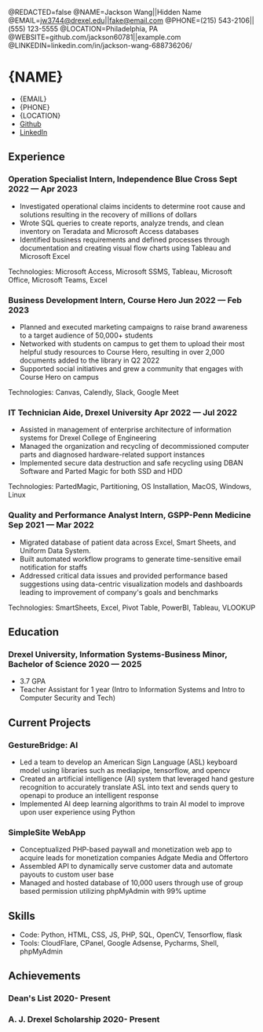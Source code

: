 @REDACTED=false
@NAME=Jackson Wang||Hidden Name
@EMAIL=jw3744@drexel.edu||fake@email.com
@PHONE=(215) 543-2106||(555) 123-5555
@LOCATION=Philadelphia, PA
@WEBSITE=github.com/jackson60781||example.com
@LINKEDIN=linkedin.com/in/jackson-wang-688736206/

# {NAME}

<div class="section headerInfo">
<link rel="stylesheet" type="text/css" href="styles.css">
 <link rel="stylesheet" type="text/css" href="settings.css">
 
 
- {EMAIL}
- {PHONE}
- {LOCATION}
- [Github](https://{WEBSITE})
- [LinkedIn](https://{LINKEDIN})
</div>

## Experience

### Operation Specialist Intern, Independence Blue Cross <span class="spacer"></span> Sept 2022 &mdash; Apr 2023

- Investigated operational claims incidents to determine root cause and solutions resulting in the recovery of millions of dollars
- Wrote SQL queries to create reports, analyze trends, and clean inventory on Teradata and Microsoft Access databases
- Identified business requirements and defined processes through documentation and creating visual flow charts using Tableau and Microsoft Excel

Technologies: Microsoft Access, Microsoft SSMS, Tableau, Microsoft Office, Microsoft Teams, Excel

### Business Development Intern, Course Hero <span class="spacer"></span> Jun 2022 &mdash; Feb 2023

- Planned and executed marketing campaigns to raise brand awareness to a target audience of 50,000+ students
- Networked with students on campus to get them to upload their most helpful study resources to Course Hero, resulting in over 2,000 documents added to the library in Q2 2022
- Supported social initiatives and grew a community that engages with Course Hero on campus

Technologies: Canvas, Calendly, Slack, Google Meet

 ### <span> IT Technician Aide, Drexel University</span> <span>Apr 2022 &mdash; Jul 2022</span>
- Assisted in management of enterprise architecture of information systems for Drexel College of Engineering
- Managed the organization and recycling of decommissioned computer parts and diagnosed
hardware-related support instances
- Implemented secure data destruction and safe recycling using DBAN Software and Parted Magic for both
SSD and HDD

Technologies: PartedMagic, Partitioning, OS Installation, MacOS, Windows, Linux

### <span> Quality and Performance Analyst Intern, GSPP-Penn Medicine</span> <span>Sep 2021 &mdash; Mar 2022</span> 
- Migrated database of patient data across Excel, Smart Sheets, and Uniform Data System.
- Built automated workflow programs to generate time-sensitive email notification for staffs
- Addressed critical data issues and provided performance based suggestions using data-centric visualization models and
dashboards leading to improvement of company's goals and benchmarks

Technologies: SmartSheets, Excel, Pivot Table, PowerBI, Tableau, VLOOKUP

## Education

### Drexel University, Information Systems-Business Minor, Bachelor of Science <span class="spacer"></span> 2020 &mdash; 2025

- 3.7 GPA
- Teacher Assistant for 1 year (Intro to Information Systems and Intro to Computer Security and Tech)

## Current Projects

### GestureBridge: AI 

- Led a team to develop an American Sign Language (ASL) keyboard model using libraries such as mediapipe, tensorflow, and opencv
- Created an artificial intelligence (AI) system that leveraged hand gesture recognition to accurately translate ASL into text and sends query to openapi to produce an intelligent response
- Implemented AI deep learning algorithms to train AI model to improve upon user experience using Python

### SimpleSite WebApp
- Conceptualized PHP-based paywall and monetization web app to acquire leads for monetization companies
Adgate Media and Offertoro
- Assembled API to dynamically serve customer data and automate payouts to custom user base
- Managed and hosted database of 10,000 users through use of group based permission utilizing phpMyAdmin with 99% uptime

## Skills

- Code: Python, HTML, CSS, JS, PHP, SQL, OpenCV, Tensorflow, flask
- Tools: CloudFlare, CPanel, Google Adsense, Pycharms, Shell, phpMyAdmin

## Achievements

### Dean's List <span class="spacer"></span> 2020- Present

### A. J. Drexel Scholarship <span class="spacer"></span> 2020- Present
